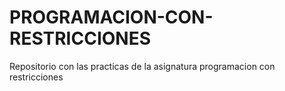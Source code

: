 # PROGRAMACION-CON-RESTRICCIONES
Repositorio con las practicas de la asignatura programacion con restricciones
